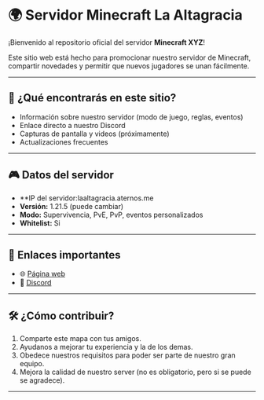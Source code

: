 # 🌍 Servidor Minecraft La Altagracia

¡Bienvenido al repositorio oficial del servidor **Minecraft XYZ**!

Este sitio web está hecho para promocionar nuestro servidor de Minecraft, compartir novedades y permitir que nuevos jugadores se unan fácilmente.

---

## 🚀 ¿Qué encontrarás en este sitio?

- Información sobre nuestro servidor (modo de juego, reglas, eventos)
- Enlace directo a nuestro Discord
- Capturas de pantalla y videos (próximamente)
- Actualizaciones frecuentes

---

## 🎮 Datos del servidor

- **IP del servidor:laaltagracia.aternos.me
- **Versión:** 1.21.5 (puede cambiar)
- **Modo:** Supervivencia, PvE, PvP, eventos personalizados
- **Whitelist:** Si
  

---

## 📎 Enlaces importantes

- 🌐 [Página web](https://Euphoricsmile55.github.io/La-Altagracia)
- 💬 [Discord](https://discord.gg/GCqU8s7Z)

---

## 🛠️ ¿Cómo contribuir?

1. Comparte este mapa con tus amigos.
2. Ayudanos a mejorar tu experiencia y la de los demas.
3. Obedece nuestros requisitos para poder ser parte de nuestro gran equipo.
4. Mejora la calidad de nuestro server (no es obligatorio, pero si se puede se agradece).
---



